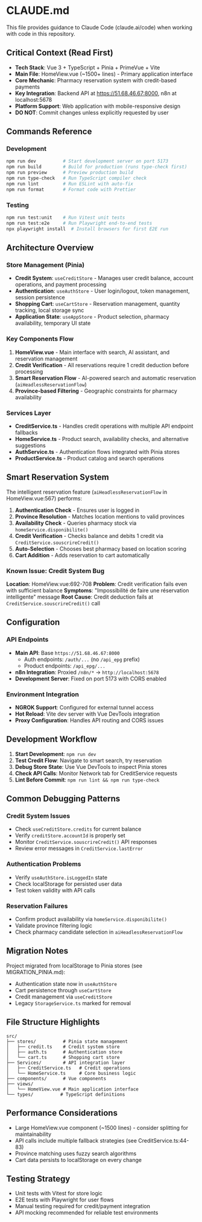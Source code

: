 # CLAUDE.md

This file provides guidance to Claude Code (claude.ai/code) when working with code in this repository.

## Critical Context (Read First)
- **Tech Stack**: Vue 3 + TypeScript + Pinia + PrimeVue + Vite
- **Main File**: HomeView.vue (~1500+ lines) - Primary application interface
- **Core Mechanic**: Pharmacy reservation system with credit-based payments
- **Key Integration**: Backend API at https://51.68.46.67:8000, n8n at localhost:5678
- **Platform Support**: Web application with mobile-responsive design
- **DO NOT**: Commit changes unless explicitly requested by user

## Commands Reference

### Development
```bash
npm run dev          # Start development server on port 5173
npm run build        # Build for production (runs type-check first)
npm run preview      # Preview production build
npm run type-check   # Run TypeScript compiler check
npm run lint         # Run ESLint with auto-fix
npm run format       # Format code with Prettier
```

### Testing
```bash
npm run test:unit    # Run Vitest unit tests
npm run test:e2e     # Run Playwright end-to-end tests
npx playwright install  # Install browsers for first E2E run
```

## Architecture Overview

### Store Management (Pinia)
- **Credit System**: `useCreditStore` - Manages user credit balance, account operations, and payment processing
- **Authentication**: `useAuthStore` - User login/logout, token management, session persistence
- **Shopping Cart**: `useCartStore` - Reservation management, quantity tracking, local storage sync
- **Application State**: `useAppStore` - Product selection, pharmacy availability, temporary UI state

### Key Components Flow
1. **HomeView.vue** - Main interface with search, AI assistant, and reservation management
2. **Credit Verification** - All reservations require 1 credit deduction before processing
3. **Smart Reservation Flow** - AI-powered search and automatic reservation (`aiHeadlessReservationFlow`)
4. **Province-based Filtering** - Geographic constraints for pharmacy availability

### Services Layer
- **CreditService.ts** - Handles credit operations with multiple API endpoint fallbacks
- **HomeService.ts** - Product search, availability checks, and alternative suggestions
- **AuthService.ts** - Authentication flows integrated with Pinia stores
- **ProductService.ts** - Product catalog and search operations

## Smart Reservation System

The intelligent reservation feature (`aiHeadlessReservationFlow` in HomeView.vue:567) performs:

1. **Authentication Check** - Ensures user is logged in
2. **Province Resolution** - Matches location mentions to valid provinces
3. **Availability Check** - Queries pharmacy stock via `homeService.disponibilite()`
4. **Credit Verification** - Checks balance and debits 1 credit via `CreditService.souscrireCredit()`
5. **Auto-Selection** - Chooses best pharmacy based on location scoring
6. **Cart Addition** - Adds reservation to cart automatically

### Known Issue: Credit System Bug
**Location**: HomeView.vue:692-708
**Problem**: Credit verification fails even with sufficient balance
**Symptoms**: "Impossibilité de faire une réservation intelligente" message
**Root Cause**: Credit deduction fails at `CreditService.souscrireCredit()` call

## Configuration

### API Endpoints
- **Main API**: Base `https://51.68.46.67:8000`
  - Auth endpoints: `/auth/...` (no `/api_epg` prefix)
  - Product endpoints: `/api_epg/...`
- **n8n Integration**: Proxied `/n8n/*` → `http://localhost:5678`
- **Development Server**: Fixed on port 5173 with CORS enabled

### Environment Integration
- **NGROK Support**: Configured for external tunnel access
- **Hot Reload**: Vite dev server with Vue DevTools integration
- **Proxy Configuration**: Handles API routing and CORS issues

## Development Workflow

1. **Start Development**: `npm run dev`
2. **Test Credit Flow**: Navigate to smart search, try reservation
3. **Debug Store State**: Use Vue DevTools to inspect Pinia stores
4. **Check API Calls**: Monitor Network tab for CreditService requests
5. **Lint Before Commit**: `npm run lint && npm run type-check`

## Common Debugging Patterns

### Credit System Issues
- Check `useCreditStore.credits` for current balance
- Verify `creditStore.accountId` is properly set
- Monitor `CreditService.souscrireCredit()` API responses
- Review error messages in `CreditService.lastError`

### Authentication Problems
- Verify `useAuthStore.isLoggedIn` state
- Check localStorage for persisted user data
- Test token validity with API calls

### Reservation Failures
- Confirm product availability via `homeService.disponibilite()`
- Validate province filtering logic
- Check pharmacy candidate selection in `aiHeadlessReservationFlow`

## Migration Notes

Project migrated from localStorage to Pinia stores (see MIGRATION_PINIA.md):
- Authentication state now in `useAuthStore`
- Cart persistence through `useCartStore` 
- Credit management via `useCreditStore`
- Legacy `StorageService.ts` marked for removal

## File Structure Highlights
```
src/
├── stores/          # Pinia state management
│   ├── credit.ts    # Credit system store
│   ├── auth.ts      # Authentication store
│   └── cart.ts      # Shopping cart store
├── Services/        # API integration layer
│   ├── CreditService.ts   # Credit operations
│   └── HomeService.ts     # Core business logic
├── components/      # Vue components
├── views/
│   └── HomeView.vue # Main application interface
└── types/          # TypeScript definitions
```

## Performance Considerations
- Large HomeView.vue component (~1500 lines) - consider splitting for maintainability
- API calls include multiple fallback strategies (see CreditService.ts:44-83)
- Province matching uses fuzzy search algorithms
- Cart data persists to localStorage on every change

## Testing Strategy
- Unit tests with Vitest for store logic
- E2E tests with Playwright for user flows
- Manual testing required for credit/payment integration
- API mocking recommended for reliable test environments